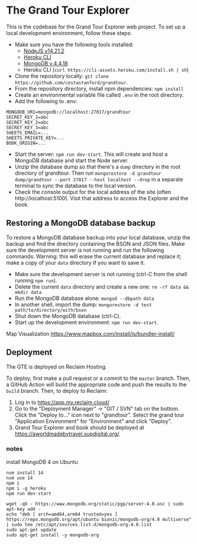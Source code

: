 The Grand Tour Explorer
=======================
This is the codebase for the Grand Tour Explorer web project.  To set up a local development environment, follow these steps:
- Make sure you have the following tools installed:
  - [NodeJS v14.21.2](https://nodejs.org/en/)
  - [Heroku CLI](https://devcenter.heroku.com/articles/heroku-cli)
  - [MongoDB v.4.4.18](https://www.mongodb.com/download-center/v2/community)
  - Heroku CLI (`curl https://cli-assets.heroku.com/install.sh | sh`)
- Clone the repository locally: `git clone https://github.com/cestastanford/grandtour`.
- From the repository directory, install npm dependencies: `npm install`
- Create an environmental variable file called `.env` in the root directory.
- Add the following to .env:
```
MONGODB_URI=mongodb://localhost:27017/grandtour
SECRET_KEY_1=abc
SECRET_KEY_2=abc
SECRET_KEY_3=abc
SHEETS_EMAIL=...
SHEETS_PRIVATE_KEY=...
BOOK_ORIGIN=...
```
- Start the server: `npm run dev-start`.  This will create and host a MongoDB database and start the Node server.
- Unzip the database dump so that there's a `dump` directory in the root directory of grandtour. Then run `mongorestore -d grandtour dump/grandtour --port 27017 --host localhost --drop` in a separate terminal to sync the database to the local version.
- Check the console output for the local address of the site (often http://localhost:5100).  Visit that address to access the Explorer and the book.


Restoring a MongoDB database backup
-----------------------------------
To restore a MongoDB database backup into your local database, unzip the backup and find the directory containing the BSON and JSON files.  Make sure the development server is not running and run the following commands.  Warning: this will erase the current database and replace it; make a copy of your `data` directory if you want to save it.
- Make sure the development server is not running (ctrl-C from the shell running `npm run`).
- Delete the current `data` directory and create a new one: `rm -rf data && mkdir data`
- Run the MongoDB database alone: `mongod --dbpath data`
- In another shell, import the dump: `mongorestore -d test path/to/directory/with/bson`
- Shut down the MongoDB database (ctrl-C).
- Start up the development environment: `npm run dev-start`.

Map Visualization
https://www.mapbox.com/install/js/bundler-install/

Deployment
----------

The GTE is deployed on Reclaim Hosting.

To deploy, first make a pull request or a commit to the `master` branch. Then, a GitHub Action will build the appropriate code and push the results to the `build` branch. Then, to deploy to Reclaim:
1. Log in to https://app.my.reclaim.cloud/
2. Go to the "Deployment Manager" -> "GIT / SVN" tab on the bottom. Click the "Deploy to..." icon next to "grandtour". Select the grand tour "Application Environment" for "Environment" and click "Deploy".
3. Grand Tour Explorer and book should be deployed at https://aworldmadebytravel.supdigital.org/.


### notes

install MongoDB 4 on Ubuntu

```
nvm install 14
nvm use 14
npm i
npm i -g heroku
npm run dev-start

wget -qO - https://www.mongodb.org/static/pgp/server-4.0.asc | sudo apt-key add -
echo "deb [ arch=amd64,arm64 trusted=yes ] https://repo.mongodb.org/apt/ubuntu bionic/mongodb-org/4.0 multiverse" | sudo tee /etc/apt/sources.list.d/mongodb-org-4.0.list
sudo apt-get update
sudo apt-get install -y mongodb-org
```

